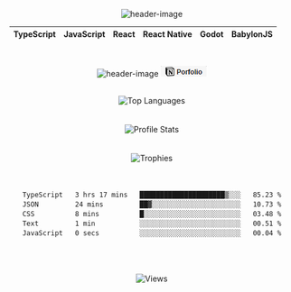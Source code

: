 <!-- src/template/README.liquid -->
<div align="center">

<!-- src/template/header.liquid -->
![header-image](https://capsule-render.vercel.app/api?type=waving&color=0:FF79C6,100:8f42fd&text=Hey!%20Jay%20here...&animation=fadeIn&fontSize=48&fontAlignY=40&height=200&fontColor=F8F0FF)

<div align="center">

| TypeScript | JavaScript | React | React Native | Godot | BabylonJS |
| ------------- | ------------- | ------------- | ------------- | ------------- | ------------- |

</div>

<br>


<!-- src/template/contact.liquid -->
![header-image](https://img.shields.io/badge/LinkedIn-0077B5?style=flat-square&logo=linkedin&logoColor=white) [![header-image](assets/notion_badge.png)](https://jayypluss.notion.site/Portfolio-d1e992c932fe4d01b21b8bb5843aa4c1)
<br>
<br>


<!-- src/template/content.liquid -->
<img src="https://github-readme-stats.vercel.app/api/top-langs/?username=jayypluss&theme=jolly&hide=c%2B%2B" alt="Top Languages"/>
<br>
<br>
<br>

<img src="https://github-readme-stats.vercel.app/api?username=jayypluss&theme=jolly&show_icons=true&hide=prs,contribs" alt="Profile Stats"/>
<br>
<br>
<br>

<img src="https://github-profile-trophy.vercel.app/?username=jayypluss&theme=dracula" alt="Trophies"/>
<br>
<br>
<br>

<!--START_SECTION:waka-->

```txt
TypeScript   3 hrs 17 mins   █████████████████████▒░░░   85.23 %
JSON         24 mins         ██▓░░░░░░░░░░░░░░░░░░░░░░   10.73 %
CSS          8 mins          █░░░░░░░░░░░░░░░░░░░░░░░░   03.48 %
Text         1 min           ░░░░░░░░░░░░░░░░░░░░░░░░░   00.51 %
JavaScript   0 secs          ░░░░░░░░░░░░░░░░░░░░░░░░░   00.04 %
```

<!--END_SECTION:waka-->

<br>
<br>
<br>

<img src="https://komarev.com/ghpvc/?username=jayypluss" alt="Views"/>
<br>


</div>